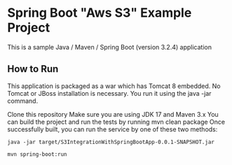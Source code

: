 
# Spring Boot "Aws S3" Example Project

This is a sample Java / Maven / Spring Boot (version 3.2.4) application 


## How to Run
This application is packaged as a war which has Tomcat 8 embedded. No Tomcat or JBoss installation is necessary. You run it using the java -jar command.

Clone this repository
Make sure you are using JDK 17 and Maven 3.x
You can build the project and run the tests by running mvn clean package
Once successfully built, you can run the service by one of these two methods:

    java -jar target/S3IntegrationWithSpringBootApp-0.0.1-SNAPSHOT.jar

    mvn spring-boot:run 
